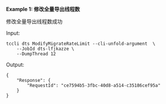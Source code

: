 **Example 1: 修改全量导出线程数**

修改全量导出线程数成功

Input: 

```
tccli dts ModifyMigrateRateLimit --cli-unfold-argument  \
    --JobId dts-lfjkazze \
    --DumpThread 12
```

Output: 
```
{
    "Response": {
        "RequestId": "ce7594b5-3fbc-40d8-a514-c35186cef95a"
    }
}
```

